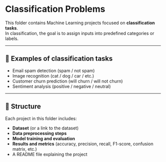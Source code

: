 # Classification Problems

This folder contains Machine Learning projects focused on **classification tasks**.  
In classification, the goal is to assign inputs into predefined categories or labels.

---

## 🔹 Examples of classification tasks
- Email spam detection (spam / not spam)  
- Image recognition (cat / dog / car / etc.)  
- Customer churn prediction (will churn / will not churn)  
- Sentiment analysis (positive / negative / neutral)  

---

## 📂 Structure
Each project in this folder includes:
- **Dataset** (or a link to the dataset)  
- **Data preprocessing steps**  
- **Model training and evaluation**  
- **Results and metrics** (accuracy, precision, recall, F1-score, confusion matrix, etc.)  
- A README file explaining the project  
